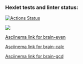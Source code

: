 ### Hexlet tests and linter status:
[![Actions Status](https://github.com/pxfrmd/php-project-45/actions/workflows/hexlet-check.yml/badge.svg)](https://github.com/pxfrmd/php-project-45/actions)

<a href="https://codeclimate.com/github/pxfrmd/php-project-45/maintainability"><img src="https://api.codeclimate.com/v1/badges/752bf0c64e57267626ad/maintainability" /></a>

<a href="https://asciinema.org/a/PoCVoCvz2OJQj70eTrHAUz6Js">Asciinema link for brain-even</a>

<a href="https://asciinema.org/a/dx97Rtzb88Dllnfo4JAbXKRma">Asciinema link for brain-calc</a>

<a href="https://asciinema.org/a/IkY5AxlXhMPHTp0WYDJkOGZWT">Asciinema link for brain-gcd</a>


